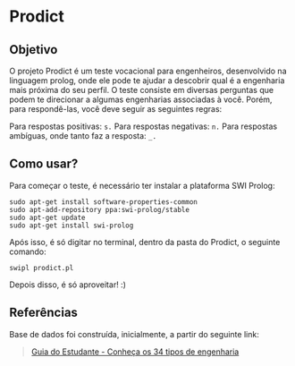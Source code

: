 # Prodict

## Objetivo

O projeto Prodict é um teste vocacional para engenheiros, desenvolvido na linguagem prolog, onde ele pode te ajudar a descobrir qual é a engenharia mais próxima do seu perfil.
O teste consiste em diversas perguntas que podem te direcionar a algumas engenharias associadas à você. Porém, para respondê-las, você deve seguir as seguintes regras:

Para respostas positivas: ``` s. ```
Para respostas negativas: ``` n. ```
Para respostas ambíguas, onde tanto faz a resposta: ``` _. ```

## Como usar?

Para começar o teste, é necessário ter instalar a plataforma SWI Prolog:

```
sudo apt-get install software-properties-common
sudo apt-add-repository ppa:swi-prolog/stable
sudo apt-get update
sudo apt-get install swi-prolog
```

Após isso, é só digitar no terminal, dentro da pasta do Prodict, o seguinte comando:

```
swipl prodict.pl
```

Depois disso, é só aproveitar! :)

## Referências

Base de dados foi construída, inicialmente, a partir do seguinte link:

> [Guia do Estudante - Conheça os 34 tipos de engenharia](https://guiadoestudante.abril.com.br/universidades/conheca-os-34-tipos-de-engenharia-que-existem/)
